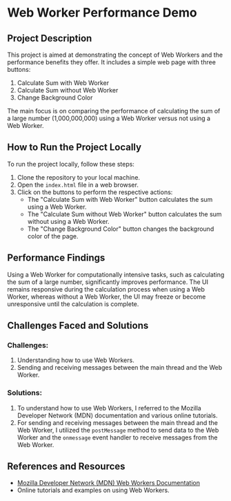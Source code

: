 # Web Worker Performance Demo

## Project Description
This project is aimed at demonstrating the concept of Web Workers and the performance benefits they offer. It includes a simple web page with three buttons:
1. Calculate Sum with Web Worker
2. Calculate Sum without Web Worker
3. Change Background Color

The main focus is on comparing the performance of calculating the sum of a large number (1,000,000,000) using a Web Worker versus not using a Web Worker.

## How to Run the Project Locally
To run the project locally, follow these steps:
1. Clone the repository to your local machine.
2. Open the `index.html` file in a web browser.
3. Click on the buttons to perform the respective actions:
   - The "Calculate Sum with Web Worker" button calculates the sum using a Web Worker.
   - The "Calculate Sum without Web Worker" button calculates the sum without using a Web Worker.
   - The "Change Background Color" button changes the background color of the page.

## Performance Findings
Using a Web Worker for computationally intensive tasks, such as calculating the sum of a large number, significantly improves performance. The UI remains responsive during the calculation process when using a Web Worker, whereas without a Web Worker, the UI may freeze or become unresponsive until the calculation is complete.

## Challenges Faced and Solutions
### Challenges:
1. Understanding how to use Web Workers.
2. Sending and receiving messages between the main thread and the Web Worker.

### Solutions:
1. To understand how to use Web Workers, I referred to the Mozilla Developer Network (MDN) documentation and various online tutorials.
2. For sending and receiving messages between the main thread and the Web Worker, I utilized the `postMessage` method to send data to the Web Worker and the `onmessage` event handler to receive messages from the Web Worker.

## References and Resources
- [Mozilla Developer Network (MDN) Web Workers Documentation](https://developer.mozilla.org/en-US/docs/Web/API/Web_Workers_API)
- Online tutorials and examples on using Web Workers.